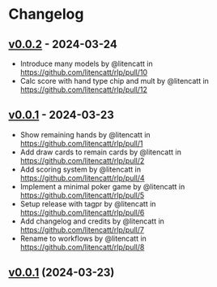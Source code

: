 # Changelog

## [v0.0.2](https://github.com/litencatt/rlp/compare/v0.0.1...v0.0.2) - 2024-03-24
- Introduce many models by @litencatt in https://github.com/litencatt/rlp/pull/10
- Calc score with hand type chip and mult by @litencatt in https://github.com/litencatt/rlp/pull/12

## [v0.0.1](https://github.com/litencatt/rlp/commits/v0.0.1) - 2024-03-23
- Show remaining hands by @litencatt in https://github.com/litencatt/rlp/pull/1
- Add draw cards to remain cards by @litencatt in https://github.com/litencatt/rlp/pull/2
- Add scoring system by @litencatt in https://github.com/litencatt/rlp/pull/4
- Implement a minimal poker game by @litencatt in https://github.com/litencatt/rlp/pull/5
- Setup release with tagpr by @litencatt in https://github.com/litencatt/rlp/pull/6
- Add changelog and credits by @litencatt in https://github.com/litencatt/rlp/pull/7
- Rename to workflows by @litencatt in https://github.com/litencatt/rlp/pull/8

## [v0.0.1](/compare/f139c4e4e1aa...v0.0.1) (2024-03-23)
